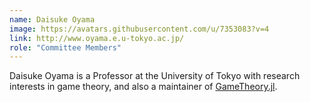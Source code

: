 ```yaml
---
name: Daisuke Oyama
image: https://avatars.githubusercontent.com/u/7353083?v=4
link: http://www.oyama.e.u-tokyo.ac.jp/
role: "Committee Members"
---
```

Daisuke Oyama is a Professor at the University of Tokyo with research interests in game theory, and also a maintainer of [GameTheory.jl](https://github.com/QuantEcon/GameTheory.jl).
